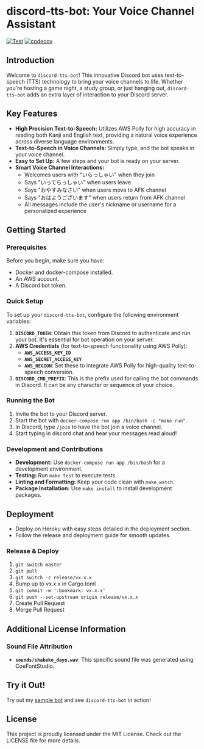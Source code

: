# discord-tts-bot: Your Voice Channel Assistant

[![Test](https://github.com/tktcorporation/discord-tts-bot/actions/workflows/test.yml/badge.svg)](https://github.com/tktcorporation/discord-tts-bot/actions/workflows/test.yml)
[![codecov](https://codecov.io/gh/tktcorporation/discord-tts-bot/branch/master/graph/badge.svg?token=HB6NMTENNZ)](https://codecov.io/gh/tktcorporation/discord-tts-bot)

## Introduction
Welcome to `discord-tts-bot`! This innovative Discord bot uses text-to-speech (TTS) technology to bring your voice channels to life. Whether you're hosting a game night, a study group, or just hanging out, `discord-tts-bot` adds an extra layer of interaction to your Discord server.

## Key Features
- **High Precision Text-to-Speech:** Utilizes AWS Polly for high accuracy in reading both Kanji and English text, providing a natural voice experience across diverse language environments.
- **Text-to-Speech in Voice Channels:** Simply type, and the bot speaks in your voice channel.
- **Easy to Set Up:** A few steps and your bot is ready on your server.
- **Smart Voice Channel Interactions:** 
  - Welcomes users with "いらっしゃい" when they join
  - Says "いってらっしゃい" when users leave
  - Says "おやすみなさい" when users move to AFK channel
  - Says "おはようございます" when users return from AFK channel
  - All messages include the user's nickname or username for a personalized experience

## Getting Started

### Prerequisites
Before you begin, make sure you have:
- Docker and docker-compose installed.
- An AWS account.
- A Discord bot token.

### Quick Setup
To set up your `discord-tts-bot`, configure the following environment variables:

1. **`DISCORD_TOKEN`**: Obtain this token from Discord to authenticate and run your bot. It's essential for bot operation on your server.
2. **AWS Credentials** (for text-to-speech functionality using AWS Polly):
   - **`AWS_ACCESS_KEY_ID`**
   - **`AWS_SECRET_ACCESS_KEY`**
   - **`AWS_REGION`**: Set these to integrate AWS Polly for high-quality text-to-speech conversion.
3. **`DISCORD_CMD_PREFIX`**: This is the prefix used for calling the bot commands in Discord. It can be any character or sequence of your choice.

### Running the Bot
1. Invite the bot to your Discord server.
2. Start the bot with `docker-compose run app /bin/bash -c "make run"`.
3. In Discord, type `/join` to have the bot join a voice channel.
4. Start typing in discord chat and hear your messages read aloud!

### Development and Contributions
- **Development:** Use `docker-compose run app /bin/bash` for a development environment.
- **Testing:** Run `make test` to execute tests.
- **Linting and Formatting:** Keep your code clean with `make watch`.
- **Package Installation:** Use `make install` to install development packages.

## Deployment
- Deploy on Heroku with easy steps detailed in the deployment section.
- Follow the release and deployment guide for smooth updates.

### Release & Deploy

1. `git switch master`
1. `git pull`
1. `git switch -c release/vx.x.x`
1. Bump up to vx.x.x in Cargo.toml
1. `git commit -m ':bookmark: vx.x.x'`
1. `git push --set-upstream origin release/vx.x.x`
1. Create Pull Request
1. Merge Pull Request

## Additional License Information

### Sound File Attribution
- **`sounds/shabeko_dayo.wav`**: This specific sound file was generated using CoeFontStudio.

## Try it Out!
Try out my [sample bot](https://discord.com/api/oauth2/authorize?client_id=798137406946934784&permissions=2184261184&scope=bot) and see `discord-tts-bot` in action!

## License
This project is proudly licensed under the MIT License. Check out the LICENSE file for more details.
